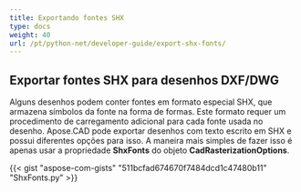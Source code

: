 ```yaml
---
title: Exportando fontes SHX
type: docs
weight: 40
url: /pt/python-net/developer-guide/export-shx-fonts/
---
```


## **Exportar fontes SHX para desenhos DXF/DWG**

Alguns desenhos podem conter fontes em formato especial SHX, que armazena símbolos da fonte na forma de formas. Este formato requer um procedimento de carregamento adicional para cada fonte usada no desenho. Apose.CAD pode exportar desenhos com texto escrito em SHX e possui diferentes opções para isso. A maneira mais simples de fazer isso é apenas usar a 
propriedade **ShxFonts** do 
objeto **CadRasterizationOptions**.

{{< gist "aspose-com-gists" "511bcfad674670f7484dcd1c47480b11" "ShxFonts.py" >}}
